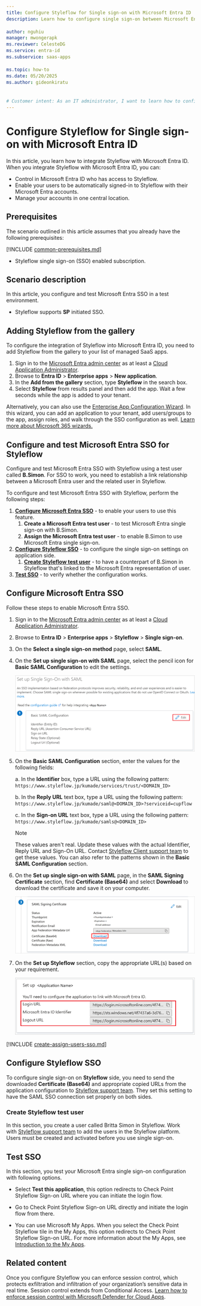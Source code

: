 ```yaml
---
title: Configure Styleflow for Single sign-on with Microsoft Entra ID
description: Learn how to configure single sign-on between Microsoft Entra ID and Styleflow.

author: nguhiu
manager: mwongerapk
ms.reviewer: CelesteDG
ms.service: entra-id
ms.subservice: saas-apps

ms.topic: how-to
ms.date: 05/20/2025
ms.author: gideonkiratu


# Customer intent: As an IT administrator, I want to learn how to configure single sign-on between Microsoft Entra ID and Styleflow so that I can control who has access to Styleflow, enable automatic sign-in with Microsoft Entra accounts, and manage my accounts in one central location.
---
```


# Configure Styleflow for Single sign-on with Microsoft Entra ID

In this article,  you learn how to integrate Styleflow with Microsoft Entra ID. When you integrate Styleflow with Microsoft Entra ID, you can:

* Control in Microsoft Entra ID who has access to Styleflow.
* Enable your users to be automatically signed-in to Styleflow with their Microsoft Entra accounts.
* Manage your accounts in one central location.

## Prerequisites
The scenario outlined in this article assumes that you already have the following prerequisites:

[!INCLUDE [common-prerequisites.md](~/identity/saas-apps/includes/common-prerequisites.md)]
* Styleflow single sign-on (SSO) enabled subscription.

## Scenario description

In this article,  you configure and test Microsoft Entra SSO in a test environment.

* Styleflow supports **SP** initiated SSO.

## Adding Styleflow from the gallery

To configure the integration of Styleflow into Microsoft Entra ID, you need to add Styleflow from the gallery to your list of managed SaaS apps.

1. Sign in to the [Microsoft Entra admin center](https://entra.microsoft.com) as at least a [Cloud Application Administrator](~/identity/role-based-access-control/permissions-reference.md#cloud-application-administrator).
1. Browse to **Entra ID** > **Enterprise apps** > **New application**.
1. In the **Add from the gallery** section, type **Styleflow** in the search box.
1. Select **Styleflow** from results panel and then add the app. Wait a few seconds while the app is added to your tenant.

 Alternatively, you can also use the [Enterprise App Configuration Wizard](https://portal.office.com/AdminPortal/home?Q=Docs#/azureadappintegration). In this wizard, you can add an application to your tenant, add users/groups to the app, assign roles, and walk through the SSO configuration as well. [Learn more about Microsoft 365 wizards.](/microsoft-365/admin/misc/azure-ad-setup-guides)


<a name='configure-and-test-azure-ad-sso-for-styleflow'></a>

## Configure and test Microsoft Entra SSO for Styleflow

Configure and test Microsoft Entra SSO with Styleflow using a test user called **B.Simon**. For SSO to work, you need to establish a link relationship between a Microsoft Entra user and the related user in Styleflow.

To configure and test Microsoft Entra SSO with Styleflow, perform the following steps:

1. **[Configure Microsoft Entra SSO](#configure-azure-ad-sso)** - to enable your users to use this feature.
    1. **Create a Microsoft Entra test user** - to test Microsoft Entra single sign-on with B.Simon.
    1. **Assign the Microsoft Entra test user** - to enable B.Simon to use Microsoft Entra single sign-on.
1. **[Configure Styleflow SSO](#configure-styleflow-sso)** - to configure the single sign-on settings on application side.
    1. **[Create Styleflow test user](#create-styleflow-test-user)** - to have a counterpart of B.Simon in Styleflow that's linked to the Microsoft Entra representation of user.
1. **[Test SSO](#test-sso)** - to verify whether the configuration works.

<a name='configure-azure-ad-sso'></a>

## Configure Microsoft Entra SSO

Follow these steps to enable Microsoft Entra SSO.

1. Sign in to the [Microsoft Entra admin center](https://entra.microsoft.com) as at least a [Cloud Application Administrator](~/identity/role-based-access-control/permissions-reference.md#cloud-application-administrator).
1. Browse to **Entra ID** > **Enterprise apps** > **Styleflow** > **Single sign-on**.
1. On the **Select a single sign-on method** page, select **SAML**.
1. On the **Set up single sign-on with SAML** page, select the pencil icon for **Basic SAML Configuration** to edit the settings.

   ![Edit Basic SAML Configuration](common/edit-urls.png)

1. On the **Basic SAML Configuration** section, enter the values for the following fields:

    a. In the **Identifier** box, type a URL using the following pattern:
    `https://www.styleflow.jp/kumade/services/trust/<DOMAIN_ID>`

    b. In the **Reply URL** text box, type a URL using the following pattern:
    `https://www.styleflow.jp/kumade/saml@<DOMAIN_ID>?serviceid=cupflow`
    
    c. In the **Sign-on URL** text box, type a URL using the following pattern:
    ` https://www.styleflow.jp/kumade/samls@<DOMAIN_ID>`

	> [!NOTE]
	> These values aren't real. Update these values with the actual Identifier, Reply URL and Sign-On URL. Contact [Styleflow Client support team](mailto:styleflow-support@tdc.co.jp) to get these values. You can also refer to the patterns shown in the **Basic SAML Configuration** section.

1. On the **Set up single sign-on with SAML** page, in the **SAML Signing Certificate** section,  find **Certificate (Base64)** and select **Download** to download the certificate and save it on your computer.

	![The Certificate download link](common/certificatebase64.png)

1. On the **Set up Styleflow** section, copy the appropriate URL(s) based on your requirement.

	![Copy configuration URLs](common/copy-configuration-urls.png)

<a name='create-an-azure-ad-test-user'></a>

[!INCLUDE [create-assign-users-sso.md](~/identity/saas-apps/includes/create-assign-users-sso.md)]

## Configure Styleflow SSO

To configure single sign-on on **Styleflow** side, you need to send the downloaded **Certificate (Base64)** and appropriate copied URLs from the application configuration to [Styleflow support team](mailto:styleflow-support@tdc.co.jp). They set this setting to have the SAML SSO connection set properly on both sides.

### Create Styleflow test user

In this section, you create a user called Britta Simon in Styleflow. Work with [Styleflow support team](mailto:styleflow-support@tdc.co.jp) to add the users in the Styleflow platform. Users must be created and activated before you use single sign-on.

## Test SSO 

In this section, you test your Microsoft Entra single sign-on configuration with following options.

* Select **Test this application**, this option redirects to Check Point Styleflow Sign-on URL where you can initiate the login flow.

* Go to Check Point Styleflow Sign-on URL directly and initiate the login flow from there.

* You can use Microsoft My Apps. When you select the Check Point Styleflow tile in the My Apps, this option redirects to Check Point Styleflow Sign-on URL. For more information about the My Apps, see [Introduction to the My Apps](https://support.microsoft.com/account-billing/sign-in-and-start-apps-from-the-my-apps-portal-2f3b1bae-0e5a-4a86-a33e-876fbd2a4510).

## Related content

Once you configure Styleflow you can enforce session control, which protects exfiltration and infiltration of your organization’s sensitive data in real time. Session control extends from Conditional Access. [Learn how to enforce session control with Microsoft Defender for Cloud Apps](/cloud-app-security/proxy-deployment-any-app).
